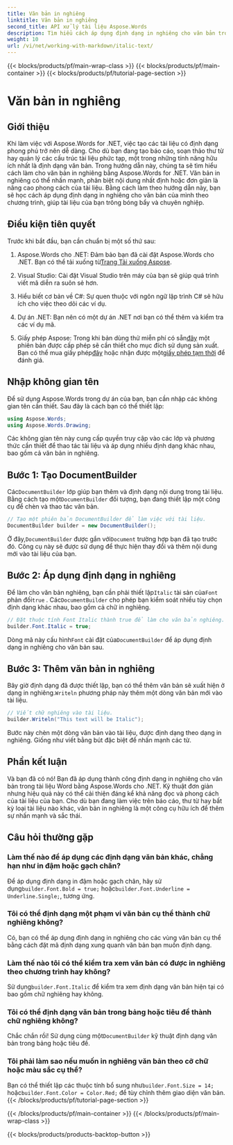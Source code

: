```yaml
---
title: Văn bản in nghiêng
linktitle: Văn bản in nghiêng
second_title: API xử lý tài liệu Aspose.Words
description: Tìm hiểu cách áp dụng định dạng in nghiêng cho văn bản trong tài liệu Word bằng Aspose.Words cho .NET. Hướng dẫn từng bước có kèm ví dụ về mã.
weight: 10
url: /vi/net/working-with-markdown/italic-text/
---
```


{{< blocks/products/pf/main-wrap-class >}}
{{< blocks/products/pf/main-container >}}
{{< blocks/products/pf/tutorial-page-section >}}

# Văn bản in nghiêng

## Giới thiệu

Khi làm việc với Aspose.Words for .NET, việc tạo các tài liệu có định dạng phong phú trở nên dễ dàng. Cho dù bạn đang tạo báo cáo, soạn thảo thư từ hay quản lý các cấu trúc tài liệu phức tạp, một trong những tính năng hữu ích nhất là định dạng văn bản. Trong hướng dẫn này, chúng ta sẽ tìm hiểu cách làm cho văn bản in nghiêng bằng Aspose.Words for .NET. Văn bản in nghiêng có thể nhấn mạnh, phân biệt nội dung nhất định hoặc đơn giản là nâng cao phong cách của tài liệu. Bằng cách làm theo hướng dẫn này, bạn sẽ học cách áp dụng định dạng in nghiêng cho văn bản của mình theo chương trình, giúp tài liệu của bạn trông bóng bẩy và chuyên nghiệp.

## Điều kiện tiên quyết

Trước khi bắt đầu, bạn cần chuẩn bị một số thứ sau:

1.  Aspose.Words cho .NET: Đảm bảo bạn đã cài đặt Aspose.Words cho .NET. Bạn có thể tải xuống từ[Trang Tải xuống Aspose](https://releases.aspose.com/words/net/).

2. Visual Studio: Cài đặt Visual Studio trên máy của bạn sẽ giúp quá trình viết mã diễn ra suôn sẻ hơn. 

3. Hiểu biết cơ bản về C#: Sự quen thuộc với ngôn ngữ lập trình C# sẽ hữu ích cho việc theo dõi các ví dụ.

4. Dự án .NET: Bạn nên có một dự án .NET nơi bạn có thể thêm và kiểm tra các ví dụ mã.

5.  Giấy phép Aspose: Trong khi bản dùng thử miễn phí có sẵn[đây](https://releases.aspose.com/) một phiên bản được cấp phép sẽ cần thiết cho mục đích sử dụng sản xuất. Bạn có thể mua giấy phép[đây](https://purchase.aspose.com/buy) hoặc nhận được một[giấy phép tạm thời](https://purchase.aspose.com/temporary-license/) để đánh giá.

## Nhập không gian tên

Để sử dụng Aspose.Words trong dự án của bạn, bạn cần nhập các không gian tên cần thiết. Sau đây là cách bạn có thể thiết lập:

```csharp
using Aspose.Words;
using Aspose.Words.Drawing;
```

Các không gian tên này cung cấp quyền truy cập vào các lớp và phương thức cần thiết để thao tác tài liệu và áp dụng nhiều định dạng khác nhau, bao gồm cả văn bản in nghiêng.

## Bước 1: Tạo DocumentBuilder

 Các`DocumentBuilder` lớp giúp bạn thêm và định dạng nội dung trong tài liệu. Bằng cách tạo một`DocumentBuilder` đối tượng, bạn đang thiết lập một công cụ để chèn và thao tác văn bản.

```csharp
// Tạo một phiên bản DocumentBuilder để làm việc với tài liệu.
DocumentBuilder builder = new DocumentBuilder();
```

 Ở đây,`DocumentBuilder` được gắn với`Document` trường hợp bạn đã tạo trước đó. Công cụ này sẽ được sử dụng để thực hiện thay đổi và thêm nội dung mới vào tài liệu của bạn.

## Bước 2: Áp dụng định dạng in nghiêng

 Để làm cho văn bản nghiêng, bạn cần phải thiết lập`Italic` tài sản của`Font` phản đối`true` . Các`DocumentBuilder` cho phép bạn kiểm soát nhiều tùy chọn định dạng khác nhau, bao gồm cả chữ in nghiêng.

```csharp
// Đặt thuộc tính Font Italic thành true để làm cho văn bản nghiêng.
builder.Font.Italic = true;
```

Dòng mã này cấu hình`Font` cài đặt của`DocumentBuilder` để áp dụng định dạng in nghiêng cho văn bản sau.

## Bước 3: Thêm văn bản in nghiêng

 Bây giờ định dạng đã được thiết lập, bạn có thể thêm văn bản sẽ xuất hiện ở dạng in nghiêng.`Writeln` phương pháp này thêm một dòng văn bản mới vào tài liệu.

```csharp
// Viết chữ nghiêng vào tài liệu.
builder.Writeln("This text will be Italic");
```

Bước này chèn một dòng văn bản vào tài liệu, được định dạng theo dạng in nghiêng. Giống như viết bằng bút đặc biệt để nhấn mạnh các từ.

## Phần kết luận

Và bạn đã có nó! Bạn đã áp dụng thành công định dạng in nghiêng cho văn bản trong tài liệu Word bằng Aspose.Words cho .NET. Kỹ thuật đơn giản nhưng hiệu quả này có thể cải thiện đáng kể khả năng đọc và phong cách của tài liệu của bạn. Cho dù bạn đang làm việc trên báo cáo, thư từ hay bất kỳ loại tài liệu nào khác, văn bản in nghiêng là một công cụ hữu ích để thêm sự nhấn mạnh và sắc thái.

## Câu hỏi thường gặp

### Làm thế nào để áp dụng các định dạng văn bản khác, chẳng hạn như in đậm hoặc gạch chân?
 Để áp dụng định dạng in đậm hoặc gạch chân, hãy sử dụng`builder.Font.Bold = true;` hoặc`builder.Font.Underline = Underline.Single;`, tương ứng.

### Tôi có thể định dạng một phạm vi văn bản cụ thể thành chữ nghiêng không?
Có, bạn có thể áp dụng định dạng in nghiêng cho các vùng văn bản cụ thể bằng cách đặt mã định dạng xung quanh văn bản bạn muốn định dạng.

### Làm thế nào tôi có thể kiểm tra xem văn bản có được in nghiêng theo chương trình hay không?
 Sử dụng`builder.Font.Italic` để kiểm tra xem định dạng văn bản hiện tại có bao gồm chữ nghiêng hay không.

### Tôi có thể định dạng văn bản trong bảng hoặc tiêu đề thành chữ nghiêng không?
 Chắc chắn rồi! Sử dụng cùng một`DocumentBuilder` kỹ thuật định dạng văn bản trong bảng hoặc tiêu đề.

### Tôi phải làm sao nếu muốn in nghiêng văn bản theo cỡ chữ hoặc màu sắc cụ thể?
 Bạn có thể thiết lập các thuộc tính bổ sung như`builder.Font.Size = 14;` hoặc`builder.Font.Color = Color.Red;` để tùy chỉnh thêm giao diện văn bản.
{{< /blocks/products/pf/tutorial-page-section >}}

{{< /blocks/products/pf/main-container >}}
{{< /blocks/products/pf/main-wrap-class >}}

{{< blocks/products/products-backtop-button >}}
